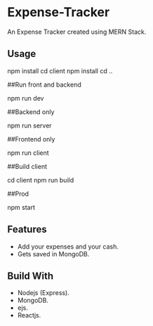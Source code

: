 # Expense-Tracker
An Expense Tracker created using MERN Stack.

## Usage
 npm install
 cd client npm install
 cd ..
 
 ##Run front and backend
 
   npm run dev
 
 ##Backend only
 
 npm run server
 
 ##Frontend only
 
 npm run client
 
 ##Build client
 
 cd client
 npm run build
 
 ##Prod
 
 npm start
## Features
* Add your expenses and your cash.
* Gets saved in MongoDB.
## Build With
* Nodejs (Express).
* MongoDB.
* ejs.
* Reactjs.
